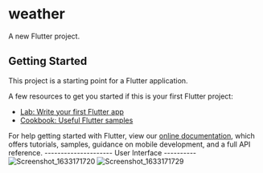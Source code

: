# weather

A new Flutter project.

## Getting Started

This project is a starting point for a Flutter application.

A few resources to get you started if this is your first Flutter project:

- [Lab: Write your first Flutter app](https://flutter.dev/docs/get-started/codelab)
- [Cookbook: Useful Flutter samples](https://flutter.dev/docs/cookbook)

For help getting started with Flutter, view our
[online documentation](https://flutter.dev/docs), which offers tutorials,
samples, guidance on mobile development, and a full API reference.
--------------------- User Interface ----------
![Screenshot_1633171720](https://user-images.githubusercontent.com/79803069/135713125-6c49d943-24c8-4e79-8d04-6604f7a44fc8.png)
![Screenshot_1633171729](https://user-images.githubusercontent.com/79803069/135713137-0f6b0e5f-caf0-4ec6-86a4-0aab5e3ae470.png)
